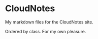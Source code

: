 CloudNotes
==========

My markdown files for the CloudNotes site.

Ordered by class. For my own pleasure.
